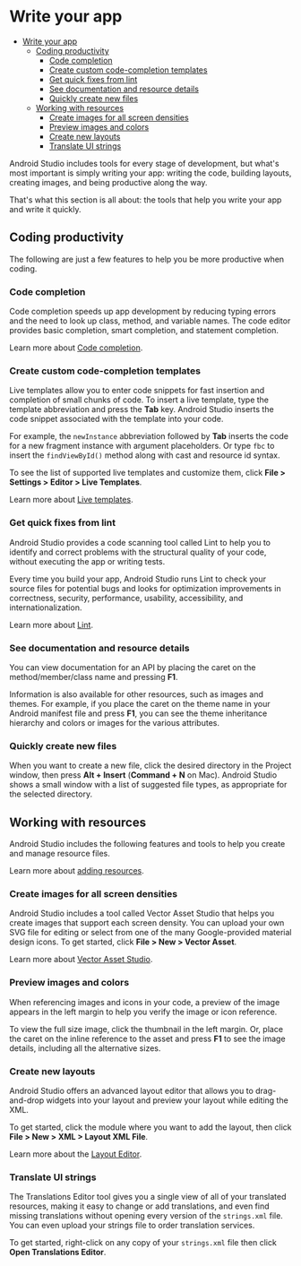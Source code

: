 # Write your app

- [Write your app](#write-your-app)
  - [Coding productivity](#coding-productivity)
    - [Code completion](#code-completion)
    - [Create custom code\-completion templates](#create-custom-code-completion-templates)
    - [Get quick fixes from lint](#get-quick-fixes-from-lint)
    - [See documentation and resource details](#see-documentation-and-resource-details)
    - [Quickly create new files](#quickly-create-new-files)
  - [Working with resources](#working-with-resources)
    - [Create images for all screen densities](#create-images-for-all-screen-densities)
    - [Preview images and colors](#preview-images-and-colors)
    - [Create new layouts](#create-new-layouts)
    - [Translate UI strings](#translate-ui-strings)

Android Studio includes tools for every stage of development, but what's most important is simply writing your app: writing the code, building layouts, creating images, and being productive along the way.

That's what this section is all about: the tools that help you write your app and write it quickly.

## Coding productivity

The following are just a few features to help you be more productive when coding.

### Code completion

Code completion speeds up app development by reducing typing errors and the need to look up class, method, and variable names. The code editor provides basic completion, smart completion, and statement completion.

Learn more about [Code completion](https://developer.android.com/studio/intro#code_completion).

### Create custom code\-completion templates

Live templates allow you to enter code snippets for fast insertion and completion of small chunks of code. To insert a live template, type the template abbreviation and press the **Tab** key. Android Studio inserts the code snippet associated with the template into your code.

For example, the `newInstance` abbreviation followed by **Tab** inserts the code for a new fragment instance with argument placeholders. Or type `fbc` to insert the `findViewById()` method along with cast and resource id syntax.

To see the list of supported live templates and customize them, click **File > Settings > Editor > Live Templates**.

Learn more about [Live templates](https://medium.com/google-developers/writing-more-code-by-writing-less-code-with-android-studio-live-templates-244f648d17c7#.h1jn0hq31).

### Get quick fixes from lint

Android Studio provides a code scanning tool called Lint to help you to identify and correct problems with the structural quality of your code, without executing the app or writing tests.

Every time you build your app, Android Studio runs Lint to check your source files for potential bugs and looks for optimization improvements in correctness, security, performance, usability, accessibility, and internationalization.

Learn more about [Lint](https://developer.android.com/studio/write/lint).

### See documentation and resource details

You can view documentation for an API by placing the caret on the method/member/class name and pressing **F1**.

Information is also available for other resources, such as images and themes. For example, if you place the caret on the theme name in your Android manifest file and press **F1**, you can see the theme inheritance hierarchy and colors or images for the various attributes.

### Quickly create new files

When you want to create a new file, click the desired directory in the Project window, then press **Alt + Insert** (**Command + N** on Mac). Android Studio shows a small window with a list of suggested file types, as appropriate for the selected directory.

## Working with resources

Android Studio includes the following features and tools to help you create and manage resource files.

Learn more about [adding resources](https://developer.android.com/studio/write/add-resources).

### Create images for all screen densities

Android Studio includes a tool called Vector Asset Studio that helps you create images that support each screen density. You can upload your own SVG file for editing or select from one of the many Google\-provided material design icons. To get started, click **File > New > Vector Asset**.

Learn more about [Vector Asset Studio](https://developer.android.com/studio/write/vector-asset-studio).

### Preview images and colors

When referencing images and icons in your code, a preview of the image appears in the left margin to help you verify the image or icon reference.

To view the full size image, click the thumbnail in the left margin. Or, place the caret on the inline reference to the asset and press **F1** to see the image details, including all the alternative sizes.

### Create new layouts

Android Studio offers an advanced layout editor that allows you to drag\-and\-drop widgets into your layout and preview your layout while editing the XML.

To get started, click the module where you want to add the layout, then click **File > New > XML > Layout XML File**.

Learn more about the [Layout Editor](https://developer.android.com/studio/write/layout-editor).

### Translate UI strings

The Translations Editor tool gives you a single view of all of your translated resources, making it easy to change or add translations, and even find missing translations without opening every version of the `strings.xml` file. You can even upload your strings file to order translation services.

To get started, right\-click on any copy of your `strings.xml` file then click **Open Translations Editor**.